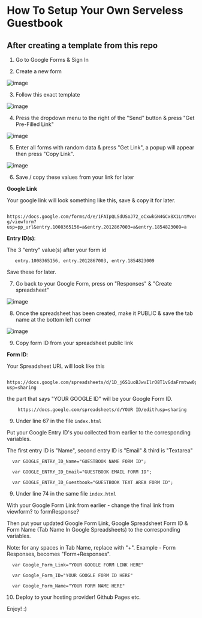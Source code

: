 # How To Setup Your Own Serveless Guestbook

## After creating a template from this repo

1. Go to Google Forms & Sign In

2. Create a new form 

![image](https://user-images.githubusercontent.com/86180097/174424881-808ae090-ad35-47ee-b2d3-03a310842288.png)

3. Follow this exact template

![image](https://user-images.githubusercontent.com/86180097/174424940-a297dc26-3b50-4483-aa91-d06ba92ede6e.png)

4. Press the dropdown menu to the right of the "Send" button & press "Get Pre-Filled Link"

![image](https://user-images.githubusercontent.com/86180097/174424976-4ad07d02-d8de-4efc-b315-368d0f554b2d.png)

5. Enter all forms with random data & press "Get Link", a popup will appear then press "Copy Link".

![image](https://user-images.githubusercontent.com/86180097/174425028-f3d0aafa-de2c-4951-9fa7-147e92fa5d1c.png)

6. Save / copy these values from your link for later

<b> Google Link</b>

Your google link will look something like this, save & copy it for later. 

       https://docs.google.com/forms/d/e/1FAIpQLSdUSoJ72_oCxwkGN4GCx8X1LntMvonrT1Gv0W8TwSWcf7no-g/viewform?usp=pp_url&entry.1008365156=a&entry.2012867003=a&entry.1854823009=a
       


<b>Entry ID(s)</b>:

The 3 "entry" value(s) after your form id

       entry.1008365156, entry.2012867003, entry.1854823009


Save these for later. 


7. Go back to your Google Form, press on "Responses" & "Create spreadsheet"

![image](https://user-images.githubusercontent.com/86180097/174425184-aff8d5ad-ec6d-4496-8194-715a3570177f.png)


8. Once the spreadsheet has been created, make it PUBLIC & save the tab name at the bottom left corner

![image](https://user-images.githubusercontent.com/86180097/174425225-79e9a095-d241-4dba-91d4-cee0997f1940.png)

9. Copy form ID from your spreadsheet public link


<b>Form ID</b>:

Your Spreadsheet URL will look like this

        https://docs.google.com/spreadsheets/d/1D_j6S1uoBJwvIlrO8T1vGdaFrmtww0pzKKGddpLjrGc/edit?usp=sharing
      
the part that says "YOUR GOOGLE ID" will be your Google Form ID.  

        https://docs.google.com/spreadsheets/d/YOUR ID/edit?usp=sharing
       
     
          
9. Under line 67 in the file <code>index.html</code>
 
Put your Google Entry ID's you collected from earlier to the corresponding variables. 

The first entry ID is "Name", second entry ID is "Email" & third is "Textarea"

      var GOOGLE_ENTRY_ID_Name="GUESTBOOK NAME FORM ID"; 
		
      var GOOGLE_ENTRY_ID_Email="GUESTBOOK EMAIL FORM ID";		
		
      var GOOGLE_ENTRY_ID_Guestbook="GUESTBOOK TEXT AREA FORM ID";


9. Under line 74 in the same file <code>index.html</code>      

With your Google Form Link from earlier - change the final link from viewform? to formResponse?

Then put your updated Google Form Link, Google Spreadsheet Form ID & Form Name (Tab Name In Google Spreadsheets) to the corresponding variables. 

Note: for any spaces in Tab Name, replace with "+". Example - Form Responses, becomes "Form+Responses".  



      var Google_Form_Link="YOUR GOOGLE FORM LINK HERE"  
 	
	  var Google_Form_ID="YOUR GOOGLE FORM ID HERE"  
	 
	  var Google_Form_Name="YOUR FORM NAME HERE"  


10. Deploy to your hosting provider! Github Pages etc. 

Enjoy! :) 
